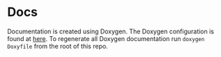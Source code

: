 # Docs

Documentation is created using Doxygen. The Doxygen configuration is found at [here](../Doxyfile). To regenerate all Doxygen documentation run ```doxygen Doxyfile``` from the root of this repo.